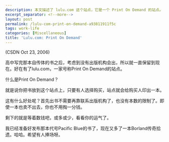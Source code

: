```yaml
---
description: 本文描述了 lulu.com 这个站点，它是一个 Print On Demand 的站点。
excerpt_separator: <!--more-->
layout: post
permalink: /lulu-com-print-on-demand-a93811911f5c
tags: work-life
categories: [Miscellaneous]
title: 'Lulu.com: Print On Demand'
---
```

(CSDN Oct 23, 2006)

高中写完那本自传体的书之后，考虑到没有出版机构会出，所以就一直保留到现在。好在有了lulu.com，一家号称Print On Demand的站点。

什么是Print On Demand？
<!--more-->

就是说你把书放到这个站点上，只要有人选择购买，站点就会给购买人印出一本。

这有什么好处呢？首先出书不需要再靠联系出版机构了，也没有本数的限制了。即使一本也卖不出去，你也不用掏一分钱。

剩下的就是等着数钱吧，或多或少，看看你的运气了。

我已经准备好发布那本代号Pacific Blue的书了，现在又多了一本Borland传奇拾遗。哈哈。希望有人捧场呀。

